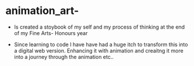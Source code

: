 # animation_art- 

- Is created a stoybook of my self and my process of thinking at the end of my Fine Arts- Honours year

- Since learning to code I have have had a huge itch to transform this into a digital web version. 
Enhancing it with animation and creaitng it more into a journey through the animation etc..
